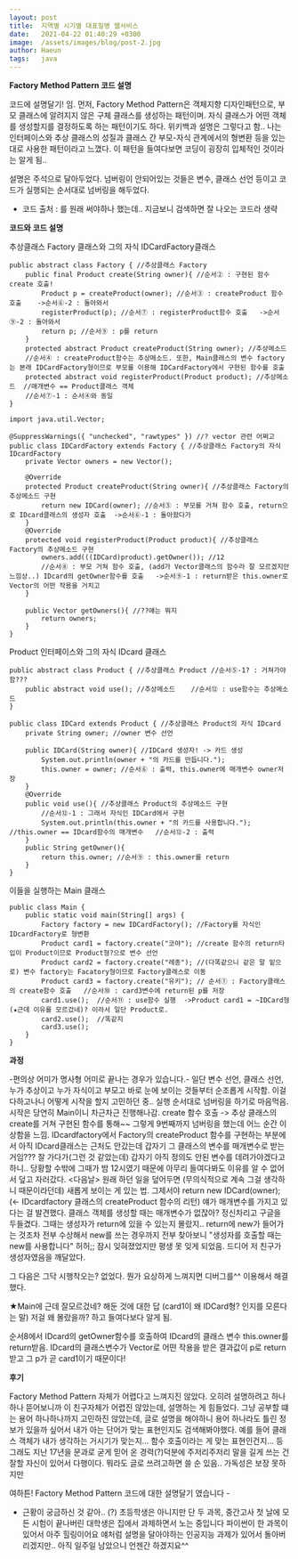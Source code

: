 ```yaml
---
layout: post
title:  지역별 시기별 대표질병 웹서비스
date:   2021-04-22 01:40:29 +0300
image:  /assets/images/blog/post-2.jpg
author: Haeun
tags:   java
---
```


**Factory Method Pattern 코드 설명**

코드에 설명달기! 임.
먼저, Factory Method Pattern은 객체지향 디자인패턴으로, 부모 클래스에 알려지지 않은 구체 클래스를 생성하는 패턴이며. 자식 클래스가 어떤 객체를 생성할지를 결정하도록 하는 패턴이기도 하다.
위키백과 설명은 그렇다고 함..
나는 인터페이스와 추상 클래스의 성질과 클래스 간 부모-자식 관계에서의 형변환 등을 있는대로 사용한 패턴이라고 느꼈다. 이 패턴을 들여다보면 코딩이 굉장히 입체적인 것이라는 알게 됨..

설명은 주석으로 달아두었다. 넘버링이 안되어있는 것들은 변수, 클래스 선언 등이고 코드가 실행되는 순서대로 넘버링을 해두었다.

- 코드 출처 : 를 원래 써야하나 했는데.. 지금보니 검색하면 잘 나오는 코드라 생략

**코드와 코드 설명**

추상클래스 Factory 클래스와 그의 자식 IDCardFactory클래스
```
public abstract class Factory { //추상클래스 Factory
	public final Product create(String owner){ //순서② : 구현된 함수 create 호출!
		Product p = createProduct(owner); //순서③ : createProduct 함수 호출    ->순서⑥-2 : 돌아와서
		registerProduct(p); //순서⑦ : registerProduct함수 호출   ->순서⑨-2 : 돌아와서
		return p; //순서⑨ : p를 return
	}
	protected abstract Product createProduct(String owner); //추상메소드   
	//순서④ : createProduct함수는 추상메소드. 또한, Main클래스의 변수 factory는 본래 IDCardFactory형이므로 부모를 이용해 IDCardFactory에서 구현된 함수를 호출
	protected abstract void registerProduct(Product product); //추상메소드  //매개변수 == Product클래스 객체
	//순서⑦-1 : 순서④와 동일
}
```
```
import java.util.Vector;

@SuppressWarnings({ "unchecked", "rawtypes" }) //? vector 관련 어쩌고
public class IDCardFactory extends Factory { //추상클래스 Factory의 자식 IDcardFactory
	private Vector owners = new Vector();

	@Override
	protected Product createProduct(String owner){ //추상클래스 Factory의 추상메소드 구현
		return new IDCard(owner); //순서⑤ : 부모를 거쳐 함수 호출, return으로 IDcard클래스의 생성자 호출  ->순서⑥-1 : 돌아왔다가
	}
	@Override
	protected void registerProduct(Product product){ //추상클래스 Factory의 추상메소드 구현
		owners.add(((IDCard)product).getOwner()); //12
		//순서⑧ : 부모 거쳐 함수 호출, (add가 Vector클래스의 함수라 잘 모르겠지만 느낌상..) IDcard의 getOwner함수를 호출   ->순서⑨-1 : return받은 this.owner로 Vector의 어떤 작용을 거치고
	}
	
	public Vector getOwners(){ //??얘는 뭐지
		return owners;
	}
}
```
Product 인터페이스와 그의 자식 IDcard 클래스
```
public abstract class Product { //추상클래스 Product //순서⑤-1? : 거쳐가야 함???
	public abstract void use(); //추상메소드    //순서⑫ : use함수는 추상메소드
}
```
```
public class IDCard extends Product { //추상클래스 Product의 자식 IDcard
	private String owner; //owner 변수 선언

	public IDCard(String owner){ //IDCard 생성자! -> 카드 생성
		System.out.println(owner + "의 카드를 만듭니다.");
		this.owner = owner; //순서⑥ : 출력, this.owner에 매개변수 owner저장
	}
	@Override
	public void use(){ //추상클래스 Product의 추상메소드 구현
		//순서⑫-1 : 그래서 자식인 IDCard에서 구현
		System.out.println(this.owner + "의 카드를 사용합니다."); //this.owner == IDcard함수의 매개변수   //순서⑫-2 : 출력
	}
	public String getOwner(){
		return this.owner; //순서⑨ : this.owner를 return
	}
}
```
이들을 실행하는 Main 클래스
```
public class Main {
	public static void main(String[] args) {
		Factory factory = new IDCardFactory(); //Factory를 자식인 IDcardFactory로 형변환
		Product card1 = factory.create("코야"); //create 함수의 return타입이 Product이므로 Product형?으로 변수 선언
		Product card2 = factory.create("레종"); //(다똑같으니 같은 말 밑으로) 변수 factory는 Facatory형이므로 Factory클래스로 이동
		Product card3 = factory.create("유키"); // 순서① : Factory클래스의 create함수 호출   //순서⑩ : card3변수에 return된 p를 저장
		card1.use();  //순서⑪ : use함수 실행  ->Product card1 = ~IDCard형 (★근데 이유를 모르겄네)? 이라서 일단 Product로.
		card2.use();  //똑같지
		card3.use();
	}
}
```

**과정**

-편의상 어미가 명사형 어미로 끝나는 경우가 있습니다.-
일단 변수 선언, 클래스 선언, 누가 추상이고 누가 자식이고 부모고 바로 눈에 보이는 것들부터 순조롭게 시작함.
이걸 다하고나니 어떻게 시작을 할지 고민하던 중.. 실행 순서대로 넘버링을 하기로 마음먹음.
시작은 당연히 Main이니 차근차근 진행해나감.
create 함수 호출 -> 추상 클래스의 create를 거쳐 구현된 함수를 통해~~
그렇게 9번째까지 넘버링을 했는데 어느 순간 이상함을 느낌.
IDcardfactory에서 Factory의 createProduct 함수를 구현하는 부분에서 아직 IDcard클래스는 근처도 안갔는데 갑자기 그 클래스의 변수를 매개변수로 받는 거임???
잘 가다가(그런 것 같았는데) 갑자기 아직 정의도 안된 변수를 데려가야겠다고 하니.. 당황할 수밖에
그때가 밤 12시였기 때문에 아무리 들여다봐도 이유를 알 수 없어서 덮고 자러갔다.
<다음날>
원래 하던 일을 덮어두면 (무의식적으로 계속 그걸 생각하니 때문이라던데) 새롭게 보이는 게 있는 법.
그제서야 return new IDCard(owner); (<- IDcardfactory 클래스의 createProduct 함수의 리턴) 얘가 매개변수를 가지고 있다는 걸 발견했다.
클래스 객체를 생성할 때는 매개변수가 없잖아?
정신차리고 구글을 두들겼다. 그때는 생성자가 return에 있을 수 있는지 몰랐지..
return에 new가 들어가는 것조차 전부 수상해서 new를 쓰는 경우까지 전부 찾아보니
"생성자를 호출할 때는 new를 사용합니다"
허허;; 잠시 잊혀졌었지만 평생 못 잊게 되었음.
드디어 저 친구가 생성자였음을 깨달았다.

그 다음은 그닥 시행착오는? 없었다. 뭔가 요상하게 느껴지면 디버그를^^ 이용해서 해결했다.


★Main에 근데 잘모르겄네? 해둔 것에 대한 답 (card1이 왜 IDCard형? 인지를 모른다는 말)
저걸 왜 몰랐을까? 하고 들여다보다 알게 됨.

순서8에서 IDcard의 getOwner함수를 호출하여 IDcard의 클래스 변수 this.owner를 return받음. IDcard의 클래스변수가 Vector로 어떤 작용을 받은 결과값이 p로 return받고 그 p가 곧 card1이기 때문이다!

**후기**

Factory Method Pattern 자체가 어렵다고 느껴지진 않았다. 오히려 설명하려고 하나하나 뜯어보니까 이 친구자체가 어렵진 않았는데, 설명하는 게 힘들었다.
그냥 공부할 떄는 용어 하나하나까지 고민하진 않았는데, 글로 설명을 해야하니 용어 하나라도 틀린 정보가 있을까 싶어서 내가 아는 단어가 맞는 표현인지도 검색해봐야했다.
예를 들어 클래스 객체가 내가 생각하는 거시기가 맞는지... 함수 호출이라는 게 맞는 표현인건지... 등
그래도 지난 17년을 문과로 굳게 믿어 온 경력(?)덕분에 주저리주저리 말을 길게 쓰는 건 잘할 자신이 있어서 다행이다.
뭐라도 글로 쓰려고하면 쓸 순 있음.. 가독성은 보장 못하지만

여하튼! Factory Method Pattern 코드에 대한 설명달기 였습니다 _-_





+ 근황이 궁금하신 것 같아.. (?)
초등학생은 아니지만 단 두 과목, 중간고사 첫 날에 모든 시험이 끝나버린 대학생은 집에서 과제하면서 노는 중입니다
파이썬이 한 과목이 있어서 아주 힐링이어요
얘처럼 설명을 달아야하는 인공지능 과제가 있어서 돌아버리겠지만.. 아직 일주일 남았으니 언젠간 하겠지요^^
